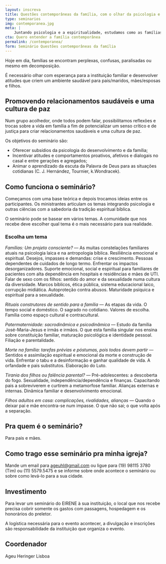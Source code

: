 ```yaml
---
layout: inscreva
title: Questões contemporâneas da família, com o olhar da psicologia e da espiritualidade cristã
type: seminarios
img: contemporanea.jpg
meta: |
    Juntando psicologia e a espiritualidade, estudamos como as famílias se manifestam nos dias de hoje com o objetivo de promover a harmonia familiar.
cta: Quero entender a família contemporânea
permalink: /contemporanea/
form: Seminário Questões contemporâneas da família
---
```


Hoje em dia, famílias se encontram perplexas, confusas, paralisadas ou mesmo em decomposição.

É necessário olhar com esperança para a instituição familiar e desenvolver atitudes que criem um ambiente saudável para pais/maridos, mães/esposas e filhos.

## Promovendo relacionamentos saudáveis e uma cultura de paz

Num grupo acolhedor, onde todos podem falar, possibilitamos reflexões e trocas sobre a vida em família a fim de potencializar um senso crítico e de justiça para criar relacionamentos saudáveis e uma cultura de paz.

Os objetivos do seminário são:

* Oferecer subsídios da psicologia do desenvolvimento e da família;
* Incentivar atitudes e comportamentos proativos, afetivos e dialogais no casal e entre gerações e agregados;
* Animar o aprendizado da escuta da Palavra de Deus para as situações cotidianas (C. J. Hernández, Tournier, k.Wondracek).

## Como funciona o seminário?

Começamos com uma base teórica e depois trocamos ideias entre os participantes. Os ministrantes articulam os temas integrando psicologia e outras ciências com a sabedoria da tradição espiritual bíblica.

O seminário pode se basear em vários temas. A comunidade que nos recebe deve escolher qual tema é o mais necessário para sua realidade.

### Escolha um tema

*Famílias: Um projeto consciente?* — As muitas constelações familiares atuais na psicologia laica e na antropologia bíblica. Resiliência emocional e espiritual. Desejos, impasses e demandas: crise e crescimento. Pessoas dependentes de cuidados de longo termo. Enfrentar os impactos desorganizadores. Suporte emocional, social e espiritual para familiares de pacientes com alta dependência em hospitais e residências e mães de UTI.
Falar de sexo com os filhos: sentido do amor e da sexualidade numa cultura da diversidade.  Marcos bíblicos, ética pública, sistema educacional laico, corrupção midiática. Autoproteção contra abusos. Maturidade psíquica e espiritual para a sexualidade.

*Rituais construtores de sentido para a família* — As etapas da vida. O tempo social e doméstico. O sagrado no cotidiano. Valores de escolha. Família como espaço cultural e contracultural.

*Patermaternidade: sacrodinâmica e psicodinâmica* — Estudo da família José-Maria-Jesus e irmãs e irmãos. O que esta família singular nos ensina sobre constituição familiar, maturação psicológica e identidade pessoal. Filiação e parentalidade.

*Morte na família: tarefas prévias e póstumas, pois todos devem partir* — Sentidos e assimilação espiritual e emocional da morte e construção de vida. Enfrentar o tabu e a desinformação e ganhar qualidade de vida. A orfandade e pais substitutos. Elaboração do Luto.

*Tirania dos filhos ou falência parental?* — Pré-adolescentes: a descoberta do fogo. Sexualidade, independência/dependência e finanças. Capacitando pais a sobreviverem e curtirem a metamorfose familiar. Alianças externas e internas. Dinâmica familiar e desenvolvimento emocional.

*Filhos adultos em casa: complicações, rivalidades, alianças* — Quando o deixar pai e mãe encontra-se num impasse. O que não sai; o que volta após a separação.

## Pra quem é o seminário?

Para pais e mães.

## Como trago esse seminário pra minha igreja?

Mande um email para ageuhl@gmail.com ou ligue para (19) 98115 3780 (Tim) ou (11) 5579.5475 e se informe sobre onde acontece o seminário ou sobre como levá-lo para a sua cidade.

## Investimento

Para levar um seminário do EIRENE à sua instituição, o local que nos recebe precisa cobrir somente os gastos com passagens, hospedagem e os honorários do preletor.

A logística necessária para o evento acontecer, a divulgação e inscrições são responsabilidade da instituição que organiza o evento.

## Coordenador

Ageu Heringer Lisboa
